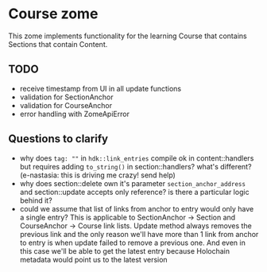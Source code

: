 # Course zome

This zome implements functionality for the learning Course that contains Sections that contain Content.

## TODO

 * receive timestamp from UI in all update functions
 * validation for SectionAnchor
 * validation for CourseAnchor
 * error handling with ZomeApiError

 ## Questions to clarify

 * why does `tag: ""` in `hdk::link_entries` compile ok in content::handlers but requires adding `to_string()` in section::handlers? what's different? (e-nastasia: this is driving me crazy! send help)
 * why does section::delete own it's parameter `section_anchor_address` and section::update accepts only reference? is there a particular logic behind it?
* could we assume that list of links from anchor to entry would only have a single entry? This is applicable to SectionAnchor -> Section and CourseAnchor -> Course link lists. Update method always removes the previous link and the only reason we'll have more than 1 link from anchor to entry is when update failed to remove a previous one. And even in this case we'll be able to get the latest entry because Holochain metadata would point us to the latest version